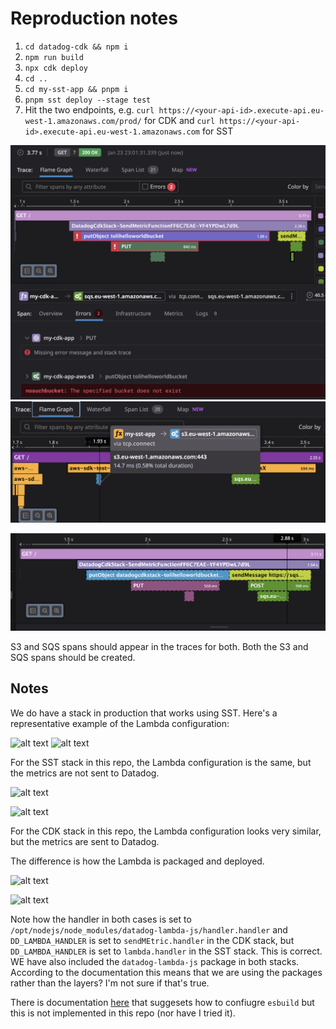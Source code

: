 # Reproduction notes

1. `cd datadog-cdk && npm i`
2. `npm run build`
3. `npx cdk deploy`
4. `cd ..`
5. `cd my-sst-app && pnpm i`
6. `pnpm sst deploy --stage test`
7. Hit the two endpoints, e.g. `curl https://<your-api-id>.execute-api.eu-west-1.amazonaws.com/prod/` for CDK and `curl https://<your-api-id>.execute-api.eu-west-1.amazonaws.com` for SST

![cdk tracing example](image-11.png)
![alt text](image-13.png)


![cdk tracing example 2](image-14.png)

S3 and SQS spans should appear in the traces for both. Both the S3 and SQS spans should be created.

## Notes

We do have a stack in production that works using SST. Here's a representative example of the Lambda configuration:

![alt text](image-3.png)
![alt text](image-4.png)

For the SST stack in this repo, the Lambda configuration is the same, but the metrics are not sent to Datadog.

![alt text](image-5.png)

![alt text](image-6.png)

For the CDK stack in this repo, the Lambda configuration looks very similar, but the metrics are sent to Datadog.

The difference is how the Lambda is packaged and deployed.

![alt text](image-9.png)


![alt text](image-10.png)

Note how the handler in both cases is set to `/opt/nodejs/node_modules/datadog-lambda-js/handler.handler` and `DD_LAMBDA_HANDLER` is set to `sendMEtric.handler` in the CDK stack, but `DD_LAMBDA_HANDLER` is set to `lambda.handler` in the SST stack. This is correct. WE have also included the `datadog-lambda-js` package in both stacks. According to the documentation this means that we are using the packages rather than the layers? I'm not sure if that's true.

There is documentation [here](https://docs.datadoghq.com/serverless/guide/serverless_tracing_and_bundlers/#aws-cdk--esbuild) that suggesets how to confiugre `esbuild` but this is not implemented in this repo (nor have I tried it).
